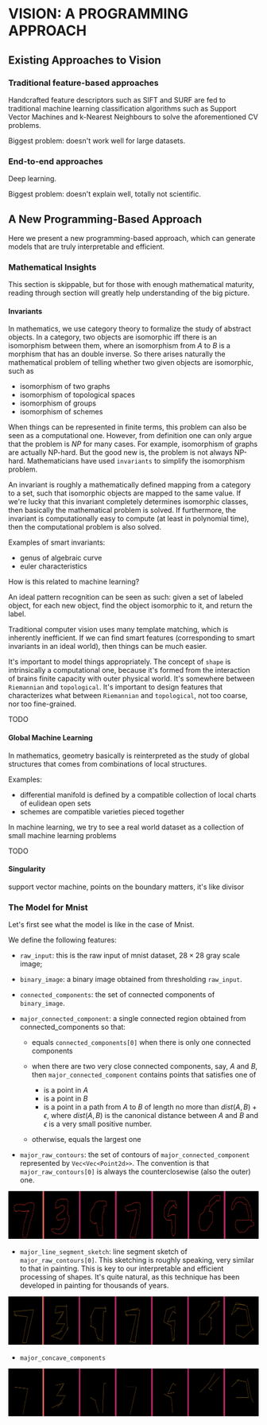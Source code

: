 # VISION: A PROGRAMMING APPROACH

## Existing Approaches to Vision

### Traditional feature-based approaches

Handcrafted feature descriptors such as SIFT and SURF are fed to traditional
machine learning classification algorithms such as Support Vector Machines and k-Nearest Neighbours to solve the aforementioned CV problems.

Biggest problem: doesn't work well for large datasets.

### End-to-end approaches

Deep learning.

Biggest problem: doesn't explain well, totally not scientific.

## A New Programming-Based Approach

Here we present a new programming-based approach, which can generate models that are truly interpretable and efficient.

### Mathematical Insights

This section is skippable, but for those with enough mathematical maturity, reading through section will greatly help understanding of the big picture.

#### Invariants

In mathematics, we use category theory to formalize the study of abstract objects.
In a category, two objects are isomorphic iff there is an isomorphism between them, where an isomorphism from $A$ to $B$ is a morphism that has an double inverse.
So there arises naturally the mathematical problem of telling whether two given objects are isomorphic, such as

- isomorphism of two graphs
- isomorphism of topological spaces
- isomorphism of groups
- isomorphism of schemes

When things can be represented in finite terms, this problem can also be seen as a computational one.
However, from definition one can only argue that the problem is $NP$ for many cases. For example, isomorphism of graphs are actually NP-hard.
But the good new is, the problem is not always NP-hard. Mathematicians have used `invariants` to simplify the isomorphism problem.

An invariant is roughly a mathematically defined mapping from a category to a set, such that isomorphic objects are mapped to the same value.
If we're lucky that this invariant completely determines isomorphic classes, then basically the mathematical problem is solved.
If furthermore, the invariant is computationally easy to compute (at least in polynomial time), then the computational problem is also solved.

Examples of smart invariants:

- genus of algebraic curve
- euler characteristics

How is this related to machine learning?

An ideal pattern recognition can be seen as such: given a set of labeled object, for each new object, find the object isomorphic to it, and return the label.

Traditional computer vision uses many template matching, which is inherently inefficient.
If we can find smart features (corresponding to smart invariants in an ideal world), then things can be much easier.

It's important to model things appropriately. The concept of `shape` is intrinsically a computational one,
because it's formed from the interaction of brains finite capacity with outer physical world.
It's somewhere between `Riemannian` and `topological`.
It's important to design features that characterizes what between `Riemannian` and `topological`, not too coarse, nor too fine-grained.

TODO

#### Global Machine Learning

In mathematics, geometry basically is reinterpreted as the study of global structures that comes from combinations of local structures.

Examples:

- differential manifold is defined by a compatible collection of local charts of eulidean open sets
- schemes are compatible varieties pieced together

In machine learning, we try to see a real world dataset as a collection of small machine learning problems

TODO

#### Singularity

support vector machine, points on the boundary matters, it's like divisor

### The Model for Mnist

Let's first see what the model is like in the case of Mnist.

We define the following features:

- `raw_input`: this is the raw input of mnist dataset, $28\times 28$ gray scale image;

- `binary_image`: a binary image obtained from thresholding `raw_input`.

- `connected_components`: the set of connected components of `binary_image`.

- `major_connected_component`: a single connected region obtained from connected_components so that:

  - equals `connected_components[0]` when there is only one connected components

  - when there are two very close connected components, say, $A$ and $B$, then `major_connected_component` contains points that satisfies one of

    - is a point in $A$
    - is a point in $B$
    - is a point in a path from $A$ to $B$ of length no more than $dist(A, B) + \epsilon$, where $dist(A, B)$ is the canonical distance between $A$ and $B$ and $\epsilon$ is a very small positive number.

  - otherwise, equals the largest one

- `major_raw_contours`: the set of contours of `major_connected_component` represented by `Vec<Vec<Point2d>>`. The convention is that `major_raw_contours[0]` is always the counterclosewise (also the outer) one.

![alt text](./snapshots/generic-major-raw-contours1.png)

- `major_line_segment_sketch`: line segment sketch of `major_raw_contours[0]`. This sketching is roughly speaking, very similar to that in painting. This is key to our interpretable and efficient processing of shapes. It's quite natural, as this technique has been developed in painting for thousands of years.

![alt text](./snapshots/generic-major-line-segment-sketch1.png)

- `major_concave_components`

![alt text](./snapshots/generic-major-concave-components1.png)
